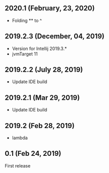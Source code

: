 ## 2020.1 (February, 23, 2020)

+ Folding ** to ^

## 2019.2.3 (December, 04, 2019)
           
* Version for Intellij 2019.3.*
* jvmTarget 11

## 2019.2.2 (July 28, 2019)

* Update IDE build

## 2019.2.1 (Mar 29, 2019)

* Update IDE build

## 2019.2 (Feb 28, 2019)

+ lambda

## 0.1 (Feb 24, 2019)

First release
